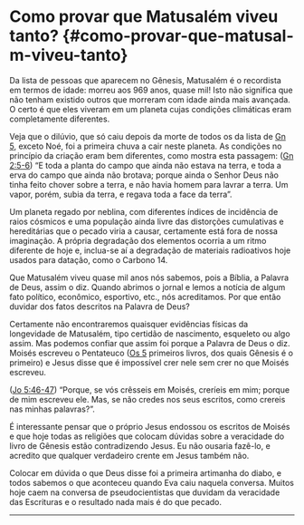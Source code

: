 # Como provar que Matusalém viveu tanto? {#como-provar-que-matusal-m-viveu-tanto}

Da lista de pessoas que aparecem no Gênesis, Matusalém é o recordista em termos de idade: morreu aos 969 anos, quase mil! Isto não significa que não tenham existido outros que morreram com idade ainda mais avançada. O certo é que eles viveram em um planeta cujas condições climáticas eram completamente diferentes.

Veja que o dilúvio, que só caiu depois da morte de todos os da lista de [Gn 5](http://bibliaonline.com.br/acf/gn/5), exceto Noé, foi a primeira chuva a cair neste planeta. As condições no princípio da criação eram bem diferentes, como mostra esta passagem: ([Gn 2:5-6](http://bibliaonline.com.br/acf/gn/2/5-6)) “E toda a planta do campo que ainda não estava na terra, e toda a erva do campo que ainda não brotava; porque ainda o Senhor Deus não tinha feito chover sobre a terra, e não havia homem para lavrar a terra. Um vapor, porém, subia da terra, e regava toda a face da terra”.

Um planeta regado por neblina, com diferentes índices de incidência de raios cósmicos e uma população ainda livre das distorções cumulativas e hereditárias que o pecado viria a causar, certamente está fora de nossa imaginação. A própria degradação dos elementos ocorria a um ritmo diferente de hoje e, inclua-se aí a degradação de materiais radioativos hoje usados para datação, como o Carbono 14.

Que Matusalém viveu quase mil anos nós sabemos, pois a Bíblia, a Palavra de Deus, assim o diz. Quando abrimos o jornal e lemos a notícia de algum fato político, econômico, esportivo, etc., nós acreditamos. Por que então duvidar dos fatos descritos na Palavra de Deus?

Certamente não encontraremos quaisquer evidências físicas da longevidade de Matusalém, tipo certidão de nascimento, esqueleto ou algo assim. Mas podemos confiar que assim foi porque a Palavra de Deus o diz. Moisés escreveu o Pentateuco ([Os 5](http://bibliaonline.com.br/acf/os/5) primeiros livros, dos quais Gênesis é o primeiro) e Jesus disse que é impossível crer nele sem crer no que Moisés escreveu.

([Jo 5:46-47](http://bibliaonline.com.br/acf/jo/5/46-47)) “Porque, se vós crêsseis em Moisés, creríeis em mim; porque de mim escreveu ele. Mas, se não credes nos seus escritos, como crereis nas minhas palavras?”.

É interessante pensar que o próprio Jesus endossou os escritos de Moisés e que hoje todas as religiões que colocam dúvidas sobre a veracidade do livro de Gênesis estão contradizendo Jesus. Eu não ousaria fazê-lo, e acredito que qualquer verdadeiro crente em Jesus também não.

Colocar em dúvida o que Deus disse foi a primeira artimanha do diabo, e todos sabemos o que aconteceu quando Eva caiu naquela conversa. Muitos hoje caem na conversa de pseudocientistas que duvidam da veracidade das Escrituras e o resultado nada mais é do que pecado.

*****